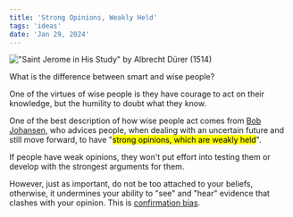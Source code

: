 ```yaml
---
title: 'Strong Opinions, Weakly Held'
tags: 'ideas'
date: 'Jan 29, 2024'
---
```


!["Saint Jerome in His Study" by Albrecht Dürer (1514) ](/images/jerome.jpg)

What is the difference between smart and wise people?

One of the virtues of wise people is they have courage to act on their knowledge, but the humility to doubt what they know.

One of the best description of how wise people act comes from [Bob Johansen](https://www.iftf.org/people/bob-johansen/), who advices people, when dealing with an uncertain future and still move forward, to have "<mark>strong opinions, which are weakly held</mark>".

If people have weak opinions, they won't put effort into testing them or develop with the strongest arguments for them.

However, just as important, do not be too attached to your beliefs, otherwise, it undermines your ability to "see" and "hear" evidence that clashes with your opinion. This is [confirmation bias](https://en.wikipedia.org/wiki/Confirmation_bias?useskin=vector).
